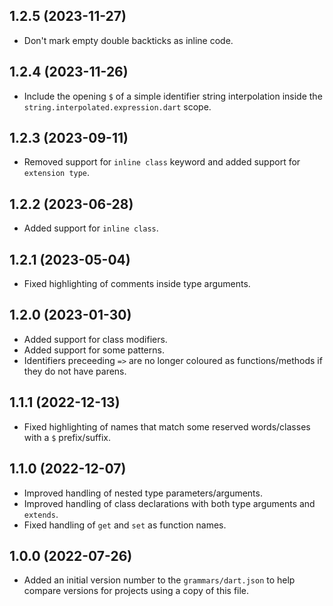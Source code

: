 ## 1.2.5 (2023-11-27)

- Don't mark empty double backticks as inline code.

## 1.2.4 (2023-11-26)

- Include the opening `$` of a simple identifier string interpolation
  inside the `string.interpolated.expression.dart` scope.

## 1.2.3 (2023-09-11)

- Removed support for `inline class` keyword and added support for `extension type`.

## 1.2.2 (2023-06-28)

- Added support for `inline class`.

## 1.2.1 (2023-05-04)

- Fixed highlighting of comments inside type arguments.

## 1.2.0 (2023-01-30)

- Added support for class modifiers.
- Added support for some patterns.
- Identifiers preceeding `=>` are no longer coloured as functions/methods if they do not have parens.

## 1.1.1 (2022-12-13)

- Fixed highlighting of names that match some reserved words/classes with a `$` prefix/suffix.

## 1.1.0 (2022-12-07)

- Improved handling of nested type parameters/arguments.
- Improved handling of class declarations with both type arguments and `extends`.
- Fixed handling of `get` and `set` as function names.

## 1.0.0 (2022-07-26)

- Added an initial version number to the `grammars/dart.json` to help compare versions for projects using a copy of this file.
